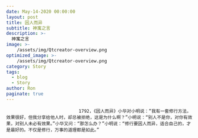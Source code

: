 ```yaml
---
date: May-14-2020 00:00:00
layout: post
title: 因人而异
subtitle: 神寓之言
description: >-
  神寓之言
image: >-
    /assets/img/Qtcreator-overview.png
optimized_image: >-
    /assets/img/Qtcreator-overview.png
category: Story
tags:
  - blog
  - Story
author: Ron
paginate: true
---
```


							　　1792，《因人而异》小华对小明说：“我有一套修行方法，效果很好，但我分享给他人时，却总被拒绝，这是为什么啊？”小明说：“别人不是你，对你有效果，对别人未必有效果。”小华又问：“那怎么办？”小明说：“修行要因人而异，适合自己的，才是最好的。不仅是修行，万事的道理都是如此。”
							
							
						